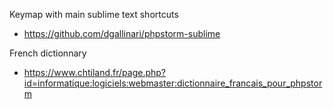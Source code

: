 Keymap with main sublime text shortcuts
  - https://github.com/dgallinari/phpstorm-sublime

French dictionnary
  - https://www.chtiland.fr/page.php?id=informatique:logiciels:webmaster:dictionnaire_francais_pour_phpstorm

